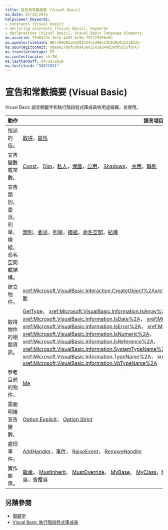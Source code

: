 ```yaml
---
title: 宣告和常數摘要 (Visual Basic)
ms.date: 07/20/2015
helpviewer_keywords:
- constants [Visual Basic]
- declaring constants [Visual Basic], keywords
- declarations [Visual Basic], Visual Basic language elements
ms.assetid: 79d64f3e-941d-4d39-bc5b-79f225d5be6e
ms.openlocfilehash: 00c789d01a55382254e1d90a13b9d8b0a23a81de
ms.sourcegitcommit: 0be8a279af6d8a43e03141e349d3efd5d35f8767
ms.translationtype: MT
ms.contentlocale: zh-TW
ms.lasthandoff: 04/18/2019
ms.locfileid: "58821851"
---
```

# <a name="declarations-and-constants-summary-visual-basic"></a>宣告和常數摘要 (Visual Basic)
Visual Basic 語言關鍵字和執行階段程式庫成員依用途組織，並使用。  
  
|動作|語言項目|  
|------------|----------------------|  
|指派的值。|[取得](../../../visual-basic/language-reference/statements/get-statement.md)，[屬性](../../../visual-basic/language-reference/statements/property-statement.md)|  
|宣告變數或常數。|[Const](../../../visual-basic/language-reference/statements/const-statement.md)， [Dim](../../../visual-basic/language-reference/statements/dim-statement.md)，[私人](../../../visual-basic/language-reference/modifiers/private.md)，[保護](../../../visual-basic/language-reference/modifiers/protected.md)，[公用](../../../visual-basic/language-reference/modifiers/public.md)， [Shadows](../../../visual-basic/language-reference/modifiers/shadows.md)， [共用](../../../visual-basic/language-reference/modifiers/shared.md)，[靜態](../../../visual-basic/language-reference/modifiers/static.md)|  
|宣告類別、 委派、 列舉、 模組、 命名空間或結構。|[類別](../../../visual-basic/language-reference/statements/class-statement.md)，[委派](../../../visual-basic/language-reference/statements/delegate-statement.md)，[列舉](../../../visual-basic/language-reference/statements/enum-statement.md)，[模組](../../../visual-basic/language-reference/statements/module-statement.md)，[命名空間](../../../visual-basic/language-reference/statements/namespace-statement.md)，[結構](../../../visual-basic/language-reference/statements/structure-statement.md)|  
|建立物件。|<xref:Microsoft.VisualBasic.Interaction.CreateObject%2A><xref:Microsoft.VisualBasic.Interaction.GetObject%2A>，[新](../../../visual-basic/language-reference/operators/new-operator.md)|  
|取得物件的相關資訊。|[GetType](../../../visual-basic/language-reference/operators/gettype-operator.md)， <xref:Microsoft.VisualBasic.Information.IsArray%2A>， <xref:Microsoft.VisualBasic.Information.IsDate%2A>， <xref:Microsoft.VisualBasic.Information.IsDBNull%2A>， <xref:Microsoft.VisualBasic.Information.IsError%2A>， <xref:Microsoft.VisualBasic.Information.IsNothing%2A>， <xref:Microsoft.VisualBasic.Information.IsNumeric%2A>， <xref:Microsoft.VisualBasic.Information.IsReference%2A>， <xref:Microsoft.VisualBasic.Information.SystemTypeName%2A>， <xref:Microsoft.VisualBasic.Information.TypeName%2A>， <xref:Microsoft.VisualBasic.Information.VarType%2A>， <xref:Microsoft.VisualBasic.Information.VbTypeName%2A>|  
|參考目前的物件。|[Me](../../../visual-basic/programming-guide/program-structure/me-my-mybase-and-myclass.md)|  
|需要明確宣告變數。|[Option Explicit](../../../visual-basic/language-reference/statements/option-explicit-statement.md)， [Option Strict](../../../visual-basic/language-reference/statements/option-strict-statement.md)|  
|處理事件。|[AddHandler](../../../visual-basic/language-reference/statements/addhandler-statement.md)，[事件](../../../visual-basic/language-reference/statements/event-statement.md)， [RaiseEvent](../../../visual-basic/language-reference/statements/raiseevent-statement.md)， [RemoveHandler](../../../visual-basic/language-reference/statements/removehandler-statement.md)|  
|實作繼承。|[繼承](../../../visual-basic/language-reference/statements/inherits-statement.md)， [MustInherit](../../../visual-basic/language-reference/modifiers/mustinherit.md)， [MustOverride](../../../visual-basic/language-reference/modifiers/mustoverride.md)， [MyBase](../../../visual-basic/programming-guide/language-features/objects-and-classes/inheritance-basics.md)， [MyClass](../../../visual-basic/programming-guide/language-features/objects-and-classes/inheritance-basics.md)，[新](../../../visual-basic/language-reference/operators/new-operator.md)，[NotInheritable](../../../visual-basic/language-reference/modifiers/notinheritable.md)， [NotOverridable](../../../visual-basic/language-reference/modifiers/notoverridable.md)，[多載](../../../visual-basic/language-reference/modifiers/overloads.md)，[可覆寫](../../../visual-basic/language-reference/modifiers/overridable.md)，[會覆寫](../../../visual-basic/language-reference/modifiers/overrides.md)|  
  
## <a name="see-also"></a>另請參閱

- [關鍵字](../../../visual-basic/language-reference/keywords/index.md)
- [Visual Basic 執行階段程式庫成員](../../../visual-basic/language-reference/runtime-library-members.md)
